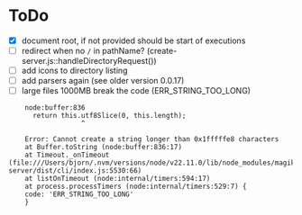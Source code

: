 # ToDo

- [x] document root, if not provided should be start of executions
- [ ] redirect when no `/` in pathName? (create-server.js::handleDirectoryRequest())
- [ ] add icons to directory listing
- [ ] add parsers again (see older version 0.0.17)
- [ ] large files 1000MB break the code (ERR_STRING_TOO_LONG)
```shell
    node:buffer:836
      return this.utf8Slice(0, this.length);
                  ^

    Error: Cannot create a string longer than 0x1fffffe8 characters
    at Buffer.toString (node:buffer:836:17)
    at Timeout._onTimeout (file:///Users/bjorn/.nvm/versions/node/v22.11.0/lib/node_modules/magik-server/dist/cli/index.js:5530:66)
    at listOnTimeout (node:internal/timers:594:17)
    at process.processTimers (node:internal/timers:529:7) {
    code: 'ERR_STRING_TOO_LONG'
    }
```
